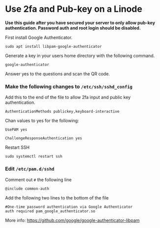 # Use 2fa and Pub-key on a Linode

**Use this guide after you have secured your server to only allow pub-key authentication.  Password auth and root login should be disabled.**

First install Google Authenticator.

`sudo apt install libpam-google-authenticator`

Generate a key in your users home directory with the following command.

`google-authenticator`

Answer yes to the questions and scan the QR code.

### Make the following changes to `/etc/ssh/sshd_config`

Add this to the end of the file to allow 2fa input and public key authentication.

`AuthenticationMethods publickey,keyboard-interactive`

Chan values to yes for the following:

```
UsePAM yes

ChallengeResponseAuthentication yes
```

Restart SSH

`sudo systemctl restart ssh`	

### Edit `/etc/pam.d/sshd`

Comment out `#` the following line

`@include common-auth`

Add the following two lines to the bottom of the file

```
#One-time password authentication via Google Authenticator
auth required pam_google_authenticator.so
```
More info:  https://github.com/google/google-authenticator-libpam
